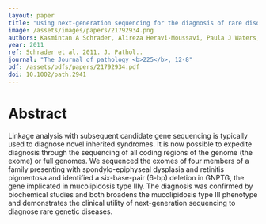 ```yaml
---
layout: paper
title: "Using next-generation sequencing for the diagnosis of rare disorders: a family with retinitis pigmentosa and skeletal abnormalities."
image: /assets/images/papers/21792934.png
authors: Kasmintan A Schrader, Alireza Heravi-Moussavi, Paula J Waters, Janine Senz, James Whelan, Gavin Ha, Patrice Eydoux, Torsten Nielsen, Barry Gallagher, Arusha Oloumi, Niki Boyd, Bridget A Fernandez, Terry-Lynn Young, Steven Jm Jones, Martin Hirst, Sohrab P Shah, Marco A Marra, Jane Green, David G Huntsman
year: 2011
ref: Schrader et al. 2011. J. Pathol..
journal: "The Journal of pathology <b>225</b>, 12-8"
pdf: /assets/pdfs/papers/21792934.pdf
doi: 10.1002/path.2941
---
```


# Abstract

Linkage analysis with subsequent candidate gene sequencing is typically used to diagnose novel inherited syndromes. It is now possible to expedite diagnosis through the sequencing of all coding regions of the genome (the exome) or full genomes. We sequenced the exomes of four members of a family presenting with spondylo-epiphyseal dysplasia and retinitis pigmentosa and identified a six-base-pair (6-bp) deletion in GNPTG, the gene implicated in mucolipidosis type IIIγ. The diagnosis was confirmed by biochemical studies and both broadens the mucolipidosis type III phenotype and demonstrates the clinical utility of next-generation sequencing to diagnose rare genetic diseases.

